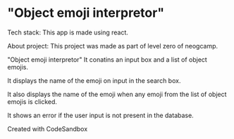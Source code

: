 # "Object emoji interpretor"

Tech stack:
This app is made using react.

About project:
This project was made as part of level zero of neogcamp.

"Object emoji interpretor" It conatins an input box and a list of object emojis.

It displays the name of the emoji on input in the search box.

It also displays the name of the emoji when any emoji from the list of object emojis is clicked.

It shows an error if the user input is not present in the database.

Created with CodeSandbox
